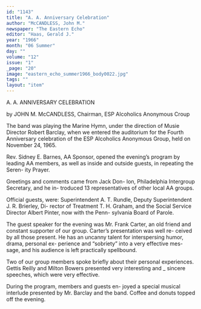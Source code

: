 ```yaml
---
id: "1143"
title: "A. A. Anniversary Celebration"
author: "McCANDLESS, John M."
newspaper: "The Eastern Echo"
editor: "Haas, Gerald J."
year: "1966"
month: "06 Summer"
day: ""
volume: "12"
issue: "1"
_page: "20"
image: "eastern_echo_summer1966_body0022.jpg"
tags: ""
layout: "item"
---
```

A. A. ANNIVERSARY CELEBRATION

by JOHN M. McCANDLESS,
Chairman, ESP Alcoholics Anonymous Croup

The band was playing the Marine Hymn, under
the direction of Musie Director Robert Barclay,
when we entered the auditorium for the Fourth
Anniversary celebration of the ESP Alcoholics
Anonymous Group, held on November 24, 1965.

Rev. Sidney E. Barnes, AA Sponsor, opened the
evening’s program by leading AA members, as well
as inside and outside guests, in repeating the Seren-
ity Prayer.

Greetings and comments came from Jack Don-
lon, Philadelphia Intergroup Secretary, and he in-
troduced 13 representatives of other local AA
groups.

Official guests, were: Superintendent A. T.
Rundle, Deputy Superintendent J. R. Brierley, Di-
rector of Treatment T. H. Graham, and the Social
Service Director Albert Pinter, now with the Penn-
sylvania Board of Parole.

The guest speaker for the evening was Mr.
Frank Carter, an old friend and constant supporter
of our group. Carter’s presentation was well re-
ceived by all those present. He has an uncanny
talent for interspersing humor, drama, personal ex-
perience and “sobriety” into a very effective mes-
sage, and his audience is left practically spellbound.

Two of our group members spoke briefly about
their personal experiences. Gettis Reilly and Milton
Bowers presented very interesting and _ sincere
speeches, which were very effective.

During the program, members and guests en-
joyed a special musical interlude presented by Mr.
Barclay and the band. Coffee and donuts topped off
the evening.
